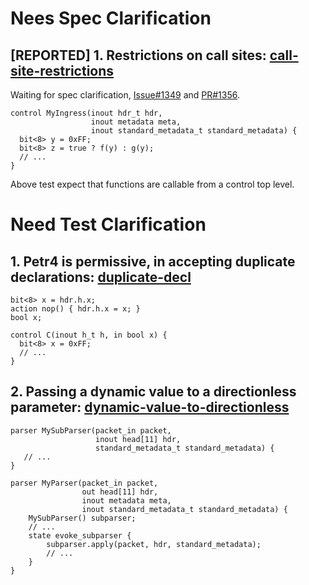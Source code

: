 # Nees Spec Clarification

## \[REPORTED\] 1. Restrictions on call sites: [call-site-restrictions](../test/petr4/program/well-typed-excluded/spec-clarify/call-site-restrictions)

Waiting for spec clarification, [Issue#1349](https://github.com/p4lang/p4-spec/issues/1349) and [PR#1356](https://github.com/p4lang/p4-spec/pull/1356).

```p4
control MyIngress(inout hdr_t hdr,
                  inout metadata meta,
                  inout standard_metadata_t standard_metadata) {
  bit<8> y = 0xFF;
  bit<8> z = true ? f(y) : g(y);
  // ...
}
```

Above test expect that functions are callable from a control top level.

# Need Test Clarification

## 1. Petr4 is permissive, in accepting duplicate declarations: [duplicate-decl](../test/petr4/program/well-typed-excluded/test-clarify/duplicate-decl)

```p4
bit<8> x = hdr.h.x;
action nop() { hdr.h.x = x; }
bool x;
```

```p4
control C(inout h_t h, in bool x) {
  bit<8> x = 0xFF;
  // ...
}
```

## 2. Passing a dynamic value to a directionless parameter: [dynamic-value-to-directionless](../test/petr4/program/well-typed-excluded/test-clarify/dynamic-value-to-directionless)

```p4
parser MySubParser(packet_in packet,
                   inout head[11] hdr,
                   standard_metadata_t standard_metadata) {
   // ...
}

parser MyParser(packet_in packet,
                out head[11] hdr,
                inout metadata meta,
                inout standard_metadata_t standard_metadata) {
    MySubParser() subparser;
    // ...
    state evoke_subparser {
        subparser.apply(packet, hdr, standard_metadata);
        // ...
    }
}
```

